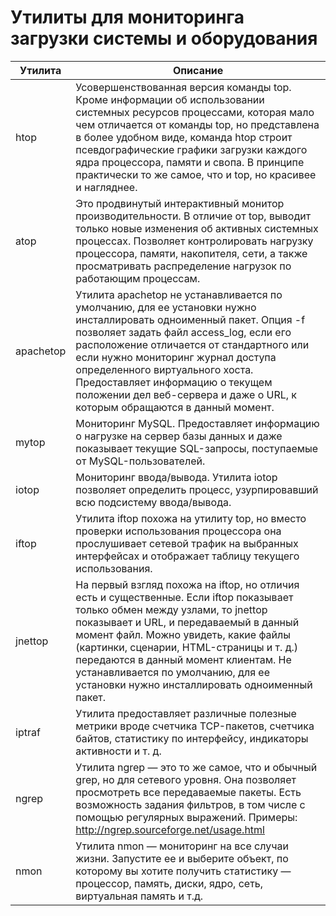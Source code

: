 # Утилиты для мониторинга загрузки системы и оборудования

| Утилита | Описание |
| - | - |
| htop | Усовершенствованная версия команды top. Кроме информации об использовании системных ресурсов процессами, которая мало чем отличается от команды top, но представлена в более удобном виде, команда htop строит псевдографические графики загрузки каждого ядра процессора, памяти и свопа. В принципе практически то же самое, что и top, но красивее и нагляднее. |
| atop | Это продвинутый интерактивный монитор производительности. В отличие от top, выводит только новые изменения об активных системных процессах. Позволяет контролировать нагрузку процессора, памяти, накопителя, сети, а также просматривать распределение нагрузок по работающим процессам. |
| apachetop | Утилита apachetop не устанавливается по умолчанию, для ее установки нужно инсталлировать одноименный пакет. Опция -f позволяет задать файл access_log, если его расположение отличается от стандартного или если нужно мониторинг журнал доступа определенного виртуального хоста. Предоставляет информацию о текущем положении дел веб-сервера и даже о URL, к которым обращаются в данный момент. |
| mytop | Мониторинг MySQL. Предоставляет информацию о нагрузке на сервер базы данных и даже показывает текущие SQL-запросы, поступаемые от MySQL-пользователей. |
| iotop | Мониторинг ввода/вывода. Утилита iotop позволяет определить процесс, узурпировавший всю подсистему ввода/вывода. |
| iftop | Утилита iftop похожа на утилиту top, но вместо проверки использования процессора она прослушивает сетевой трафик на выбранных интерфейсах и отображает таблицу текущего использования. |
| jnettop | На первый взгляд похожа на iftop, но отличия есть и существенные. Если iftop показывает только обмен между узлами, то jnettop показывает и URL, и передаваемый в данный момент файл. Можно увидеть, какие файлы (картинки, сценарии, HTML-страницы и т. д.) передаются в данный момент клиентам. Не устанавливается по умолчанию, для ее установки нужно инсталлировать одноименный пакет. |
| iptraf | Утилита предоставляет различные полезные метрики вроде счетчика TCP-пакетов, счетчика байтов, статистику по интерфейсу, индикаторы активности и т. д. |
| ngrep | Утилита ngrep — это то же самое, что и обычный grep, но для сетевого уровня. Она позволяет просмотреть все передаваемые пакеты. Есть возможность задания фильтров, в том числе с помощью регулярных выражений. Примеры: http://ngrep.sourceforge.net/usage.html |
| nmon | Утилита nmon — мониторинг на все случаи жизни. Запустите ее и выберите объект, по которому вы хотите получить статистику — процессор, память, диски, ядро, сеть, виртуальная память и т.д. |
